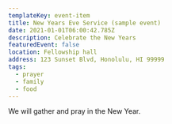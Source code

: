 ```yaml
---
templateKey: event-item
title: New Years Eve Service (sample event)
date: 2021-01-01T06:00:42.785Z
description: Celebrate the New Years
featuredEvent: false
location: Fellowship hall
address: 123 Sunset Blvd, Honolulu, HI 99999
tags:
  - prayer
  - family
  - food
---
```

We will gather and pray in the New Year.